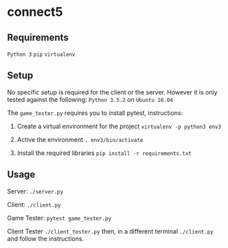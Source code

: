 # connect5

## Requirements
```Python 3```
```pip```
```virtualenv```

## Setup
No specific setup is required for the client or the server.
However it is only tested against the following:
```Python 3.5.2``` on ```Ubuntu 16.04```

The ```game_tester.py``` requires you to install pytest, instructions:
1. Create a virtual environment for the project
 ```virtualenv -p python3 env3```
 
2. Active the environment
 ```. env3/bin/activate```
 
3. Install the required libraries
  ```pip install -r requirements.txt```
  
## Usage
Server:
```./server.py```

Client:
```./client.py```

Game Tester:
```pytest game_tester.py```

Client Tester
```./client_tester.py```
then, in a different terminal
```./client.py```
and follow the instructions.

